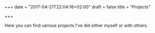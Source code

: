 +++
date = "2017-04-21T22:04:16+02:00"
draft = false
title = "Projects"

+++

Here you can find various projects I've did either myself or with others.
